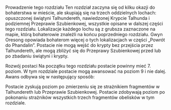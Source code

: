 Prowadzenie tego rozdziału
 Ten rozdział zaczyna się od kilku okazji do bohaterstwa w mieście, ale skupiają się na trzech oddzielnych lochach: opuszczonej świątyni Talhundereth, nawiedzonej Krypcie Talhunda i podziemnej Przeprawie Szubienkowej, wszystkie opisane w dalszej części tego rozdziału.  Lokalizacje każdego lochu są z grubsza zaznaczone na mapie, którą bohaterowie znaleźli na końcu poprzedniego rozdziału.  Gwyn Oresong opowiada bohaterom więcej o tych lokalizacjach w części „Powrót do Phandalin”.  Postacie nie mogą wejść do krypty bez przejścia przez Talhundereth, ale mogą zbliżyć się do Przeprawy Szubienkowej przed lub po zbadaniu świątyni i krypty.

 Rozwój postaci
 Na początku tego rozdziału postacie powinny mieć 7. poziom.  W tym rozdziale postacie mogą awansować na poziom 9 i nie dalej.  Awans odbywa się w następujący sposób:

 Postacie zyskują poziom po zmierzeniu się ze strażnikiem fragmentów w Talhundereth lub Przeprawie Szubienkowej.
 Postacie zdobywają poziom po pokonaniu strażników wszystkich trzech fragmentów obelisków w tym rozdziale.